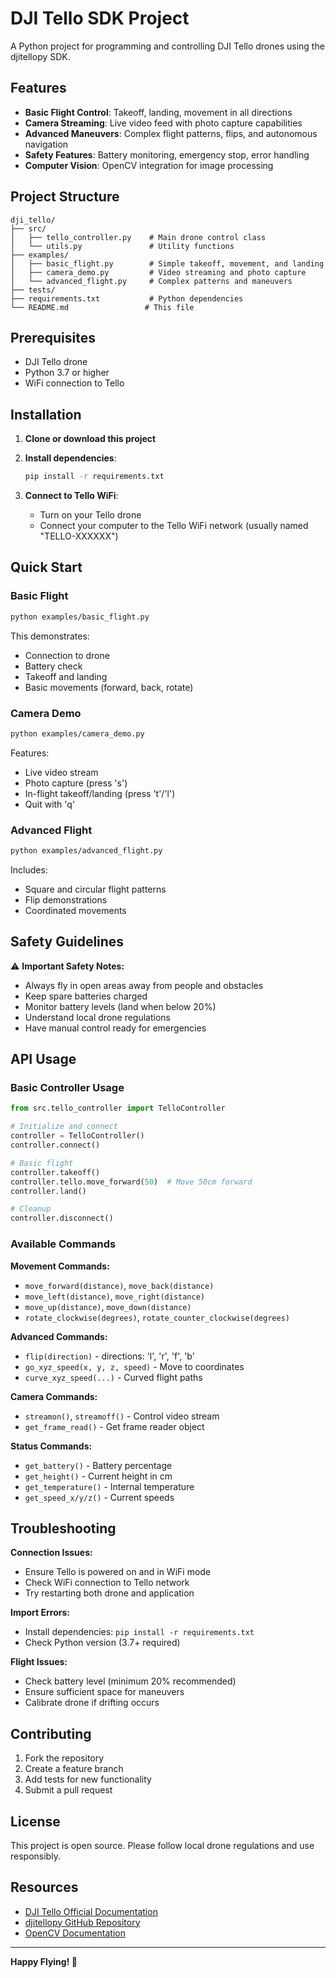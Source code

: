 # DJI Tello SDK Project

A Python project for programming and controlling DJI Tello drones using the djitellopy SDK.

## Features

- **Basic Flight Control**: Takeoff, landing, movement in all directions
- **Camera Streaming**: Live video feed with photo capture capabilities
- **Advanced Maneuvers**: Complex flight patterns, flips, and autonomous navigation
- **Safety Features**: Battery monitoring, emergency stop, error handling
- **Computer Vision**: OpenCV integration for image processing

## Project Structure

```
dji_tello/
├── src/
│   ├── tello_controller.py    # Main drone control class
│   └── utils.py               # Utility functions
├── examples/
│   ├── basic_flight.py        # Simple takeoff, movement, and landing
│   ├── camera_demo.py         # Video streaming and photo capture
│   └── advanced_flight.py     # Complex patterns and maneuvers
├── tests/
├── requirements.txt           # Python dependencies
└── README.md                 # This file
```

## Prerequisites

- DJI Tello drone
- Python 3.7 or higher
- WiFi connection to Tello

## Installation

1. **Clone or download this project**

2. **Install dependencies**:
   ```bash
   pip install -r requirements.txt
   ```

3. **Connect to Tello WiFi**:
   - Turn on your Tello drone
   - Connect your computer to the Tello WiFi network (usually named "TELLO-XXXXXX")

## Quick Start

### Basic Flight
```bash
python examples/basic_flight.py
```
This demonstrates:
- Connection to drone
- Battery check
- Takeoff and landing
- Basic movements (forward, back, rotate)

### Camera Demo
```bash
python examples/camera_demo.py
```
Features:
- Live video stream
- Photo capture (press 's')
- In-flight takeoff/landing (press 't'/'l')
- Quit with 'q'

### Advanced Flight
```bash
python examples/advanced_flight.py
```
Includes:
- Square and circular flight patterns
- Flip demonstrations
- Coordinated movements

## Safety Guidelines

⚠️ **Important Safety Notes:**
- Always fly in open areas away from people and obstacles
- Keep spare batteries charged
- Monitor battery levels (land when below 20%)
- Understand local drone regulations
- Have manual control ready for emergencies

## API Usage

### Basic Controller Usage

```python
from src.tello_controller import TelloController

# Initialize and connect
controller = TelloController()
controller.connect()

# Basic flight
controller.takeoff()
controller.tello.move_forward(50)  # Move 50cm forward
controller.land()

# Cleanup
controller.disconnect()
```

### Available Commands

**Movement Commands:**
- `move_forward(distance)`, `move_back(distance)`
- `move_left(distance)`, `move_right(distance)`
- `move_up(distance)`, `move_down(distance)`
- `rotate_clockwise(degrees)`, `rotate_counter_clockwise(degrees)`

**Advanced Commands:**
- `flip(direction)` - directions: 'l', 'r', 'f', 'b'
- `go_xyz_speed(x, y, z, speed)` - Move to coordinates
- `curve_xyz_speed(...)` - Curved flight paths

**Camera Commands:**
- `streamon()`, `streamoff()` - Control video stream
- `get_frame_read()` - Get frame reader object

**Status Commands:**
- `get_battery()` - Battery percentage
- `get_height()` - Current height in cm
- `get_temperature()` - Internal temperature
- `get_speed_x/y/z()` - Current speeds

## Troubleshooting

**Connection Issues:**
- Ensure Tello is powered on and in WiFi mode
- Check WiFi connection to Tello network
- Try restarting both drone and application

**Import Errors:**
- Install dependencies: `pip install -r requirements.txt`
- Check Python version (3.7+ required)

**Flight Issues:**
- Check battery level (minimum 20% recommended)
- Ensure sufficient space for maneuvers
- Calibrate drone if drifting occurs

## Contributing

1. Fork the repository
2. Create a feature branch
3. Add tests for new functionality
4. Submit a pull request

## License

This project is open source. Please follow local drone regulations and use responsibly.

## Resources

- [DJI Tello Official Documentation](https://dl-cdn.ryzerobotics.com/downloads/Tello/Tello%20SDK%202.0%20User%20Guide.pdf)
- [djitellopy GitHub Repository](https://github.com/damiafuentes/DJITelloPy)
- [OpenCV Documentation](https://docs.opencv.org/)

---

**Happy Flying! 🚁**